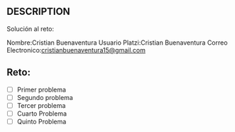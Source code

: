 ## DESCRIPTION

Solución al reto:

Nombre:Cristian Buenaventura
Usuario Platzi:Cristian Buenaventura
Correo Electronico:cristianbuenaventura15@gmail.com

## Reto:

- [ ] Primer problema
- [ ] Segundo problema
- [ ] Tercer problema
- [ ] Cuarto Problema
- [ ] Quinto Problema
